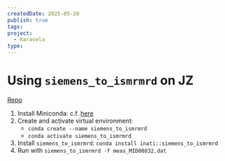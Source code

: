 ```yaml
---
createdDate: 2025-05-20
publish: true
tags: 
project:
  - Karavela
type:
---
```

# Using `siemens_to_ismrmrd` on JZ
[Repo](https://github.com/ismrmrd/siemens_to_ismrmrd)
1. Install Miniconda: c.f. [here](https://www.anaconda.com/docs/getting-started/miniconda/install#linux-terminal-installer)
2.  Create and activate virtual environment:
	- `conda create --name siemens_to_ismrmrd`
	- `conda activate siemens_to_ismrmrd`
3. Install `siemens_to_ismrmrd`: `conda install inati::siemens_to_ismrmrd`
4. Run with `siemens_to_ismrmrd -f meas_MID00832.dat`